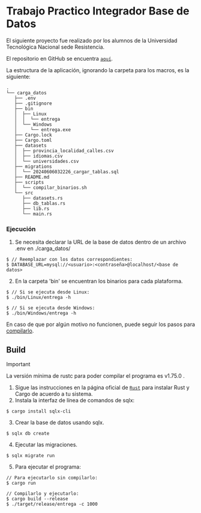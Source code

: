 # Trabajo Practico Integrador Base de Datos 
El siguiente proyecto fue realizado por los alumnos de la Universidad Tecnológica Nacional sede Resistencia. 

El repositorio en GitHub se encuentra [`aquí`](https://github.com/lauacosta/BaseDeDatos).

La estructura de la aplicación, ignorando la carpeta para los macros, es la siguiente:
```
.
└── carga_datos
   ├── .env
   ├── .gitignore
   ├── bin
   │  ├── Linux
   │  │  └── entrega
   │  └── Windows
   │     └── entrega.exe
   ├── Cargo.lock
   ├── Cargo.toml
   ├── datasets
   │  ├── provincia_localidad_calles.csv
   │  ├── idiomas.csv
   │  └── universidades.csv
   ├── migrations
   │  └── 20240606032226_cargar_tablas.sql
   ├── README.md
   ├── scripts
   │  └── compilar_binarios.sh
   └── src
      ├── datasets.rs
      ├── db_tablas.rs
      ├── lib.rs
      └── main.rs
```


### Ejecución
1. Se necesita declarar la URL de la base de datos dentro de un archivo .env en ./carga_datos/
```
$ // Reemplazar con los datos correspondientes:
$ DATABASE_URL=mysql://<usuario>:<contraseña>@localhost/<base de datos>
```
2. En la carpeta 'bin' se encuentran los binarios para cada plataforma.
```
$ // Si se ejecuta desde Linux:
$ ./bin/Linux/entrega -h

$ // Si se ejecuta desde Windows:
$ ./bin/Windows/entrega -h
```

En caso de que por algún motivo no funcionen, puede seguir los pasos para [compilarlo](#Build).

## Build
> [!IMPORTANT] 
> La versión mínima de rustc para poder compilar el programa es v1.75.0 .

1. Sigue las instrucciones en la página oficial de [`Rust`](https://www.rust-lang.org/) para instalar Rust y Cargo de acuerdo a tu sistema.
2. Instala la interfaz de línea de comandos de sqlx:
```
$ cargo install sqlx-cli
```
3. Crear la base de datos usando sqlx.
```
$ sqlx db create
```
4. Ejecutar las migraciones.
```
$ sqlx migrate run
```
5. Para ejecutar el programa:
```
// Para ejecutarlo sin compilarlo:
$ cargo run 

// Compilarlo y ejecutarlo:
$ cargo build --release
$ ./target/release/entrega -c 1000  
```
